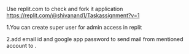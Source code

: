 Use replit.com to check and fork it application  https://replit.com/@shivanand1/Taskassignment?v=1

1.You can create super user for admin access in replit


2.add email id and google app password to send mail from mentioned account to .




